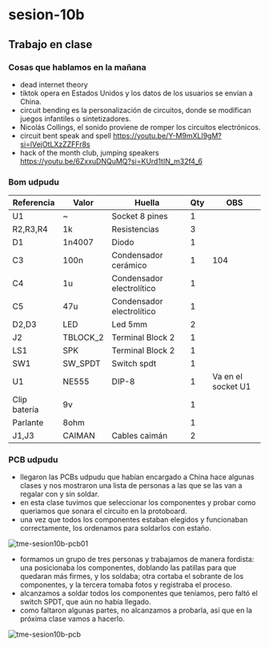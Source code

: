 # sesion-10b

## Trabajo en clase

### Cosas que hablamos en la mañana

- dead internet theory
- tiktok opera en Estados Unidos y los datos de los usuarios se envían a China.
- circuit bending es la personalización de circuitos, donde se modifican juegos infantiles o sintetizadores.
- Nicolás Collings, el sonido proviene de romper los circuitos electrónicos.
- circuit bent speak and spell <https://youtu.be/Y-M9mXLl9gM?si=lVejOtLXzZZFFr8s>
- hack of the month club, jumping speakers <https://youtu.be/6ZxxuDNQuMQ?si=KUrd1tIN_m32f4_6>

### Bom udpudu

|Referencia  |Valor   |Huella                   |Qty|OBS               |
|------------|--------|-------------------------|---|------------------|
|U1          |~       |Socket 8 pines           |1  |                  |
|R2,R3,R4    |1k      |Resistencias             |3  |                  |
|D1          |1n4007  |Diodo                    |1  |                  |
|C3          |100n    |Condensador cerámico     |1  |104               |
|C4          |1u      |Condensador electrolítico|1  |                  |
|C5          |47u     |Condensador electrolítico|1  |                  |
|D2,D3       |LED     |Led 5mm                  |2  |                  |
|J2          |TBLOCK_2|Terminal Block 2         |1  |                  |
|LS1         |SPK     |Terminal Block 2         |1  |                  |
|SW1         |SW_SPDT |Switch spdt              |1  |                  |
|U1          |NE555   |DIP-8                    |1  |Va en el socket U1|
|Clip batería|9v      |                         |1  |                  |
|Parlante    |8ohm    |                         |1  |                  |
|J1,J3       |CAIMAN  |Cables caimán            |2  |                  |

### PCB udpudu

- llegaron las PCBs udpudu que habían encargado a China hace algunas clases y nos mostraron una lista de personas a las que se las van a regalar con y sin soldar.
- en esta clase tuvimos que seleccionar los componentes y probar como queriamos que sonara el circuito en la protoboard.
- una vez que todos los componentes estaban elegidos y funcionaban correctamente, los ordenamos para soldarlos con estaño.

![tme-sesion10b-pcb01](https://github.com/user-attachments/assets/7f3f5dc3-2774-4c02-a4ab-68a86d3e7c4c)

- formamos un grupo de tres personas y trabajamos de manera fordista: una posicionaba los componentes, doblando las patillas para que quedaran más firmes, y los soldaba; otra cortaba el sobrante de los componentes, y la tercera tomaba fotos y registraba el proceso.
- alcanzamos a soldar todos los componentes que teníamos, pero faltó el switch SPDT, que aún no había llegado.
- como faltaron algunas partes, no alcanzamos a probarla, así que en la próxima clase vamos a hacerlo.

![tme-sesion10b-pcb](https://github.com/user-attachments/assets/1d9b8d2e-215f-4ba0-8e17-297e2559ce17)
